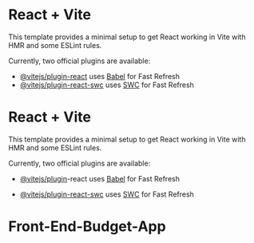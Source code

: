 # React + Vite

This template provides a minimal setup to get React working in Vite with HMR and some ESLint rules.

Currently, two official plugins are available:

- [@vitejs/plugin-react](https://github.com/vitejs/vite-plugin-react/blob/main/packages/plugin-react/README.md) uses [Babel](https://babeljs.io/) for Fast Refresh
- [@vitejs/plugin-react-swc](https://github.com/vitejs/vite-plugin-react-swc) uses [SWC](https://swc.rs/) for Fast Refresh

# React + Vite 
This template provides a minimal setup to get React working in Vite with HMR and some ESLint rules.

Currently, two official plugins are available:

* [@vitejs/plugin](https://github.com/vitejs/vite-plugin-react/blob/main/packages/plugin-react/README.md)-react uses [Babel](https://babeljs.io/) for Fast Refresh

* [@vitejs/plugin-react-swc](https://github.com/vitejs/vite-plugin-react-swc) uses [SWC](https://swc.rs/) for Fast Refresh

# Front-End-Budget-App
